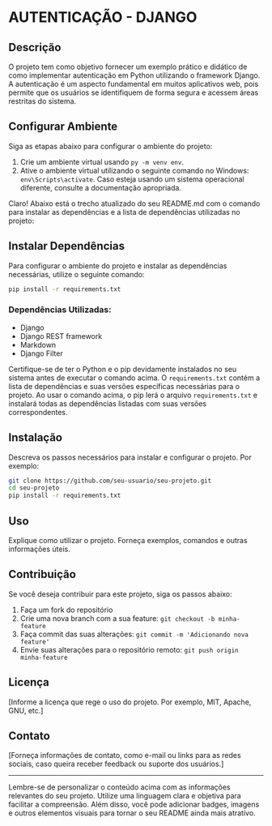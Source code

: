 # AUTENTICAÇÃO - DJANGO

## Descrição
O projeto tem como objetivo fornecer um exemplo prático e didático de como implementar autenticação em Python utilizando o framework Django. A autenticação é um aspecto fundamental em muitos aplicativos web, pois permite que os usuários se identifiquem de forma segura e acessem áreas restritas do sistema.

## Configurar Ambiente

Siga as etapas abaixo para configurar o ambiente do projeto:

1. Crie um ambiente virtual usando `py -m venv env`.
2. Ative o ambiente virtual utilizando o seguinte comando no Windows: `env\Scripts\activate`.
   Caso esteja usando um sistema operacional diferente, consulte a documentação apropriada.


Claro! Abaixo está o trecho atualizado do seu README.md com o comando para instalar as dependências e a lista de dependências utilizadas no projeto:

## Instalar Dependências

Para configurar o ambiente do projeto e instalar as dependências necessárias, utilize o seguinte comando:

```bash
pip install -r requirements.txt
```

### Dependências Utilizadas:

- Django
- Django REST framework
- Markdown
- Django Filter

Certifique-se de ter o Python e o pip devidamente instalados no seu sistema antes de executar o comando acima. O `requirements.txt` contém a lista de dependências e suas versões específicas necessárias para o projeto. Ao usar o comando acima, o pip lerá o arquivo `requirements.txt` e instalará todas as dependências listadas com suas versões correspondentes.




## Instalação

Descreva os passos necessários para instalar e configurar o projeto. Por exemplo:

```bash
git clone https://github.com/seu-usuario/seu-projeto.git
cd seu-projeto
pip install -r requirements.txt
```

## Uso

Explique como utilizar o projeto. Forneça exemplos, comandos e outras informações úteis.

## Contribuição

Se você deseja contribuir para este projeto, siga os passos abaixo:

1. Faça um fork do repositório
2. Crie uma nova branch com a sua feature: `git checkout -b minha-feature`
3. Faça commit das suas alterações: `git commit -m 'Adicionando nova feature'`
4. Envie suas alterações para o repositório remoto: `git push origin minha-feature`

## Licença

[Informe a licença que rege o uso do projeto. Por exemplo, MIT, Apache, GNU, etc.]

## Contato

[Forneça informações de contato, como e-mail ou links para as redes sociais, caso queira receber feedback ou suporte dos usuários.]

---

Lembre-se de personalizar o conteúdo acima com as informações relevantes do seu projeto. Utilize uma linguagem clara e objetiva para facilitar a compreensão. Além disso, você pode adicionar badges, imagens e outros elementos visuais para tornar o seu README ainda mais atrativo.